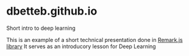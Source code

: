 # dbetteb.github.io
Short intro to deep learning

This is an example of a short technical presentation done in [Remark.js library](https://remarkjs.com/#1)
It serves as an introducory lesson for Deep Learning

